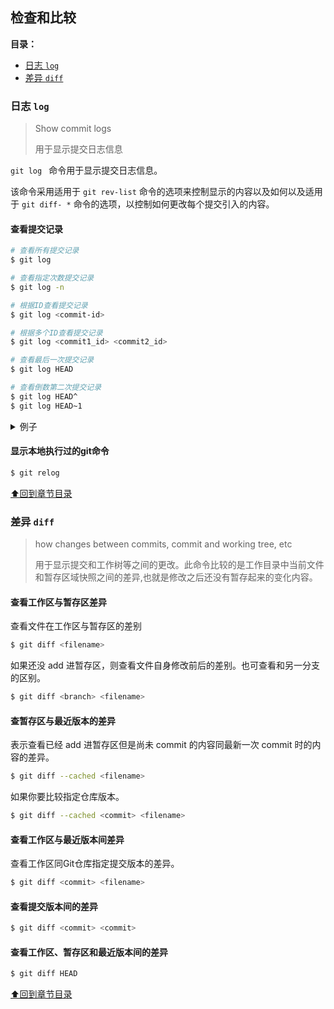 ## 检查和比较

**目录：**

- [日志 `log`](#日志-log)
- [差异 `diff`](#差异-diff)

### 日志 `log`

> Show commit logs
>
> 用于显示提交日志信息

`git log ` 命令用于显示提交日志信息。

该命令采用适用于 `git rev-list` 命令的选项来控制显示的内容以及如何以及适用于 `git diff- *` 命令的选项，以控制如何更改每个提交引入的内容。

#### 查看提交记录

```bash
# 查看所有提交记录
$ git log

# 查看指定次数提交记录
$ git log -n

# 根据ID查看提交记录
$ git log <commit-id>

# 根据多个ID查看提交记录
$ git log <commit1_id> <commit2_id>

# 查看最后一次提交记录
$ git log HEAD

# 查看倒数第二次提交记录
$ git log HEAD^
$ git log HEAD~1
```

<details>

<summary>例子</summary>

查看最近三次的提交记录

```bash
$ git log -3
```

```bash
$ git log c5f8a258babf5eec54edc794ff980d8340396592
```

</details>

#### 显示本地执行过的git命令

```bash
$ git relog
```

[⬆回到章节目录](#检查和比较)

### 差异 `diff`

> how changes between commits, commit and working tree, etc
>
> 用于显示提交和工作树等之间的更改。此命令比较的是工作目录中当前文件和暂存区域快照之间的差异,也就是修改之后还没有暂存起来的变化内容。

#### 查看工作区与暂存区差异

查看文件在工作区与暂存区的差别

```bash
$ git diff <filename>
```

如果还没 add 进暂存区，则查看文件自身修改前后的差别。也可查看和另一分支的区别。

```bash
$ git diff <branch> <filename>
```

#### 查暂存区与最近版本的差异

表示查看已经 add 进暂存区但是尚未 commit 的内容同最新一次 commit 时的内容的差异。

```bash
$ git diff --cached <filename>
```

如果你要比较指定仓库版本。

```bash
$ git diff --cached <commit> <filename>
```

#### 查看工作区与最近版本间差异

查看工作区同Git仓库指定提交版本的差异。

```bash
$ git diff <commit> <filename>
```

#### 查看提交版本间的差异

```bash
$ git diff <commit> <commit>
```
#### 查看工作区、暂存区和最近版本间的差异

```bash
$ git diff HEAD
```

[⬆回到章节目录](#检查和比较)